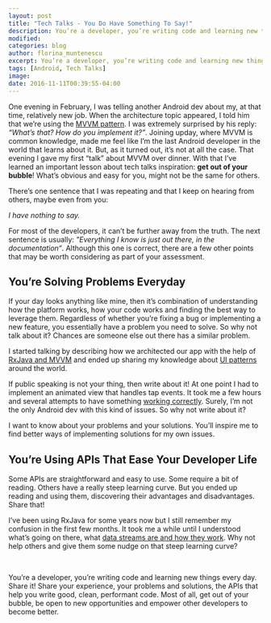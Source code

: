 ```yaml
---
layout: post
title: "Tech Talks - You Do Have Something To Say!"
description: You’re a developer, you’re writing code and learning new things every day. Share it!
modified:
categories: blog
author: florina_muntenescu
excerpt: You’re a developer, you’re writing code and learning new things every day. Share it! Share your experience, your problems and solutions, the APIs that help you write good, clean, performant code.
tags: [Android, Tech Talks]
image:
date: 2016-11-11T00:39:55-04:00
---
```

One evening in February, I was telling another Android dev about my, at that time, relatively new job. When the architecture topic appeared, I told him that we’re using the <a href="https://upday.github.io/blog/model-view-viewmodel/">MVVM pattern</a>. I was extremely surprised by his reply: *“What’s that? How do you implement it?”*. Joining upday, where MVVM is common knowledge, made me feel like I’m the last Android developer in the world that learns about it. But, as it turned out, it’s not at all the case. That evening I gave my first “talk” about MVVM over dinner. With that I’ve learned an important lesson about tech talks inspiration: **get out of your bubble**! What’s obvious and easy for you, might not be the same for others.

There’s one sentence that I was repeating and that I keep on hearing from others, maybe even from you:

*I have nothing to say.*

For most of the developers, it can’t be further away from the truth. The next sentence is usually: *"Everything I know is just out there, in the documentation“*. Although this one is correct, there are a few other points that may be worth considering as part of your assessment.

## You’re Solving Problems Everyday

If your day looks anything like mine, then it’s combination of understanding how the platform works, how your code works and finding the best way to leverage them. Regardless of whether you’re fixing a bug or implementing a new feature, you essentially have a problem you need to solve. So why not talk about it? Chances are someone else out there has a similar problem.

I started talking by describing how we architected our app with the help of <a href="http://www.slideshare.net/FlorinaMuntenescu/mvvm-and-rxjava-the-perfect-mix-61526418">RxJava and MVVM</a> and ended up sharing my knowledge about <a href="https://www.youtube.com/watch?v=pBNaWK-ai-M">UI patterns</a> around the world.

If public speaking is not your thing, then write about it! At one point I had to implement an animated view that handles tap events. It took me a few hours and several attempts to have something <a href="https://upday.github.io/blog/animations_touch/">working correctly</a>. Surely, I’m not the only Android dev with this kind of issues. So why not write about it?

I want to know about your problems and your solutions. You’ll inspire me to find better ways of implementing solutions for my own issues.

## You’re Using APIs That Ease Your Developer Life

Some APIs are straightforward and easy to use. Some require a bit of reading. Others have a really steep learning curve. But you ended up reading and using them, discovering their advantages and disadvantages. Share that!

I’ve been using RxJava for some years now but I still remember my confusion in the first few months. It took me a while until I understood what’s going on there, what <a href="https://upday.github.io/blog/reactive_mindset_burgers/">data streams are and how they work</a>. Why not help others and give them some nudge on that steep learning curve?

<br/>

You’re a developer, you’re writing code and learning new things every day. Share it! Share your experience, your problems and solutions, the APIs that help you write good, clean, performant code. Most of all, get out of your bubble, be open to new opportunities and empower other developers to become better.
